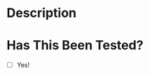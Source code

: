 # Description

<!-- Please include a summary of the change and which issue is fixed. Please also include relevant motivation and context. List any dependencies that are required for this change. -->


# Has This Been Tested?
<!-- Put an X in the brackets to confirm -->
- [ ] Yes!

<!-- # Additional info -->
